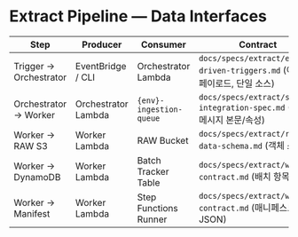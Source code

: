# Extract Pipeline — Data Interfaces

| Step                   | Producer            | Consumer                | Contract                                                                   |
| ---------------------- | ------------------- | ----------------------- | -------------------------------------------------------------------------- |
| Trigger → Orchestrator | EventBridge / CLI   | Orchestrator Lambda     | `docs/specs/extract/event-driven-triggers.md` (이벤트 페이로드, 단일 소스) |
| Orchestrator → Worker  | Orchestrator Lambda | `{env}-ingestion-queue` | `docs/specs/extract/sqs-integration-spec.md` (SQS 메시지 본문/속성)        |
| Worker → RAW S3        | Worker Lambda       | RAW Bucket              | `docs/specs/extract/raw-data-schema.md` (객체 스키마)                      |
| Worker → DynamoDB      | Worker Lambda       | Batch Tracker Table     | `docs/specs/extract/worker-contract.md` (배치 항목)                        |
| Worker → Manifest      | Worker Lambda       | Step Functions Runner   | `docs/specs/extract/worker-contract.md` (매니페스트 JSON)                  |
